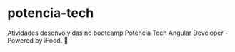 # potencia-tech
Atividades desenvolvidas no bootcamp Potência Tech Angular Developer - Powered by iFood. 🎈

